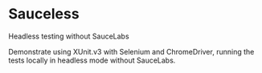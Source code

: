 # Sauceless
Headless testing without SauceLabs

Demonstrate using XUnit.v3 with Selenium and ChromeDriver, running the tests locally in headless mode without SauceLabs.